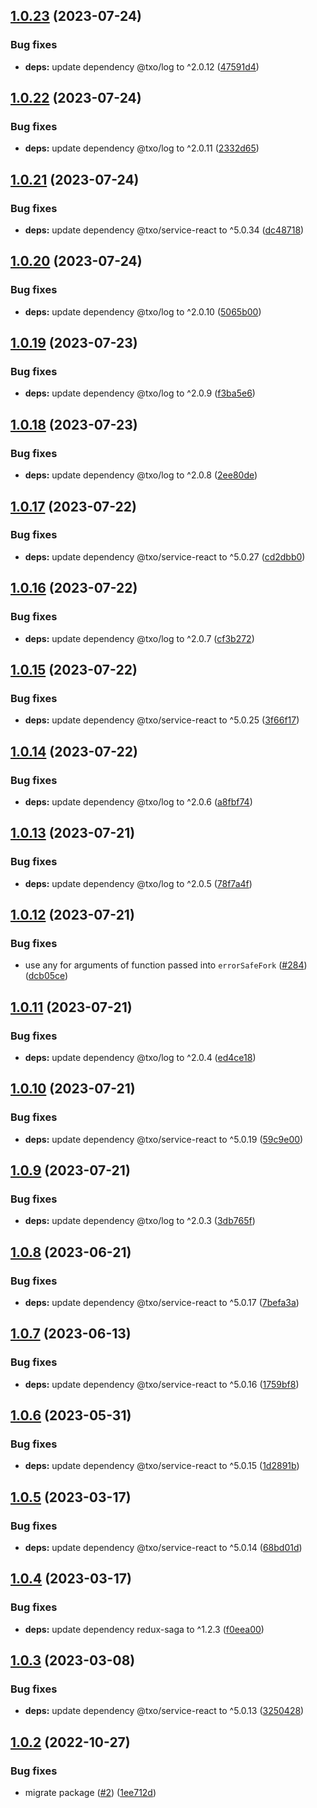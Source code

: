 ## [1.0.23](https://github.com/technology-studio/redux-saga/compare/v1.0.22...v1.0.23) (2023-07-24)


### Bug fixes

* **deps:** update dependency @txo/log to ^2.0.12 ([47591d4](https://github.com/technology-studio/redux-saga/commit/47591d43fa367f186cc9245a0b990a8febfe7cab))

## [1.0.22](https://github.com/technology-studio/redux-saga/compare/v1.0.21...v1.0.22) (2023-07-24)


### Bug fixes

* **deps:** update dependency @txo/log to ^2.0.11 ([2332d65](https://github.com/technology-studio/redux-saga/commit/2332d652cd8326502d070bf1f3d6e0cb47ce8623))

## [1.0.21](https://github.com/technology-studio/redux-saga/compare/v1.0.20...v1.0.21) (2023-07-24)


### Bug fixes

* **deps:** update dependency @txo/service-react to ^5.0.34 ([dc48718](https://github.com/technology-studio/redux-saga/commit/dc48718c2888aef984f93ca66fa762af3161346e))

## [1.0.20](https://github.com/technology-studio/redux-saga/compare/v1.0.19...v1.0.20) (2023-07-24)


### Bug fixes

* **deps:** update dependency @txo/log to ^2.0.10 ([5065b00](https://github.com/technology-studio/redux-saga/commit/5065b00d5fcf66d6c43b596e26dbaddade6512ec))

## [1.0.19](https://github.com/technology-studio/redux-saga/compare/v1.0.18...v1.0.19) (2023-07-23)


### Bug fixes

* **deps:** update dependency @txo/log to ^2.0.9 ([f3ba5e6](https://github.com/technology-studio/redux-saga/commit/f3ba5e6ed6831e29d4b5840788b54fa53188207f))

## [1.0.18](https://github.com/technology-studio/redux-saga/compare/v1.0.17...v1.0.18) (2023-07-23)


### Bug fixes

* **deps:** update dependency @txo/log to ^2.0.8 ([2ee80de](https://github.com/technology-studio/redux-saga/commit/2ee80de49ae764eb3a5469b080840e28b71ec55f))

## [1.0.17](https://github.com/technology-studio/redux-saga/compare/v1.0.16...v1.0.17) (2023-07-22)


### Bug fixes

* **deps:** update dependency @txo/service-react to ^5.0.27 ([cd2dbb0](https://github.com/technology-studio/redux-saga/commit/cd2dbb0423991529a7663d0dbc40fcb8582251aa))

## [1.0.16](https://github.com/technology-studio/redux-saga/compare/v1.0.15...v1.0.16) (2023-07-22)


### Bug fixes

* **deps:** update dependency @txo/log to ^2.0.7 ([cf3b272](https://github.com/technology-studio/redux-saga/commit/cf3b272df4fce5678ed2261c10ef54197b8b3d29))

## [1.0.15](https://github.com/technology-studio/redux-saga/compare/v1.0.14...v1.0.15) (2023-07-22)


### Bug fixes

* **deps:** update dependency @txo/service-react to ^5.0.25 ([3f66f17](https://github.com/technology-studio/redux-saga/commit/3f66f1790885f074dea737f91e31fbce6ca24477))

## [1.0.14](https://github.com/technology-studio/redux-saga/compare/v1.0.13...v1.0.14) (2023-07-22)


### Bug fixes

* **deps:** update dependency @txo/log to ^2.0.6 ([a8fbf74](https://github.com/technology-studio/redux-saga/commit/a8fbf743322cf740f42496182f5b38eac77b534e))

## [1.0.13](https://github.com/technology-studio/redux-saga/compare/v1.0.12...v1.0.13) (2023-07-21)


### Bug fixes

* **deps:** update dependency @txo/log to ^2.0.5 ([78f7a4f](https://github.com/technology-studio/redux-saga/commit/78f7a4fada7f13e2bb23734dd0f2c0172cfce123))

## [1.0.12](https://github.com/technology-studio/redux-saga/compare/v1.0.11...v1.0.12) (2023-07-21)


### Bug fixes

* use any for arguments of function passed into `errorSafeFork` ([#284](https://github.com/technology-studio/redux-saga/issues/284)) ([dcb05ce](https://github.com/technology-studio/redux-saga/commit/dcb05ce121de335e2fde6d93363a315a996e5e63))

## [1.0.11](https://github.com/technology-studio/redux-saga/compare/v1.0.10...v1.0.11) (2023-07-21)


### Bug fixes

* **deps:** update dependency @txo/log to ^2.0.4 ([ed4ce18](https://github.com/technology-studio/redux-saga/commit/ed4ce18f039518dd22ae5b0ca4f473a89d89c7f1))

## [1.0.10](https://github.com/technology-studio/redux-saga/compare/v1.0.9...v1.0.10) (2023-07-21)


### Bug fixes

* **deps:** update dependency @txo/service-react to ^5.0.19 ([59c9e00](https://github.com/technology-studio/redux-saga/commit/59c9e00fdc3df2426773d4fc270ef6063fb94944))

## [1.0.9](https://github.com/technology-studio/redux-saga/compare/v1.0.8...v1.0.9) (2023-07-21)


### Bug fixes

* **deps:** update dependency @txo/log to ^2.0.3 ([3db765f](https://github.com/technology-studio/redux-saga/commit/3db765f7c101523818f9e4a7970cad2eb43d2613))

## [1.0.8](https://github.com/technology-studio/redux-saga/compare/v1.0.7...v1.0.8) (2023-06-21)


### Bug fixes

* **deps:** update dependency @txo/service-react to ^5.0.17 ([7befa3a](https://github.com/technology-studio/redux-saga/commit/7befa3a01ec9706fd5c3a7a8c6519a3ec1a0c7c9))

## [1.0.7](https://github.com/technology-studio/redux-saga/compare/v1.0.6...v1.0.7) (2023-06-13)


### Bug fixes

* **deps:** update dependency @txo/service-react to ^5.0.16 ([1759bf8](https://github.com/technology-studio/redux-saga/commit/1759bf807209f27d883060fab0759d15c92a5a19))

## [1.0.6](https://github.com/technology-studio/redux-saga/compare/v1.0.5...v1.0.6) (2023-05-31)


### Bug fixes

* **deps:** update dependency @txo/service-react to ^5.0.15 ([1d2891b](https://github.com/technology-studio/redux-saga/commit/1d2891becd226085447766fe9fa873317d4530ae))

## [1.0.5](https://github.com/technology-studio/redux-saga/compare/v1.0.4...v1.0.5) (2023-03-17)


### Bug fixes

* **deps:** update dependency @txo/service-react to ^5.0.14 ([68bd01d](https://github.com/technology-studio/redux-saga/commit/68bd01de5a7f6d873b70dfbb9dd3caaeb30ee5ee))

## [1.0.4](https://github.com/technology-studio/redux-saga/compare/v1.0.3...v1.0.4) (2023-03-17)


### Bug fixes

* **deps:** update dependency redux-saga to ^1.2.3 ([f0eea00](https://github.com/technology-studio/redux-saga/commit/f0eea00a271b82b49c4cafe52d04dab212effec2))

## [1.0.3](https://github.com/technology-studio/redux-saga/compare/v1.0.2...v1.0.3) (2023-03-08)


### Bug fixes

* **deps:** update dependency @txo/service-react to ^5.0.13 ([3250428](https://github.com/technology-studio/redux-saga/commit/3250428911445833f88f2ba4bc21d19d61344677))

## [1.0.2](https://github.com/technology-studio/redux-saga/compare/v1.0.1...v1.0.2) (2022-10-27)


### Bug fixes

* migrate package ([#2](https://github.com/technology-studio/redux-saga/issues/2)) ([1ee712d](https://github.com/technology-studio/redux-saga/commit/1ee712d3f59e15b97dd09605e902375aa29fd459))
